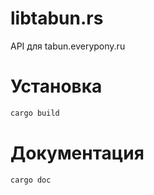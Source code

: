 # libtabun.rs
API для tabun.everypony.ru

# Установка
```bash
cargo build
```
# Документация

```bash
cargo doc
```
